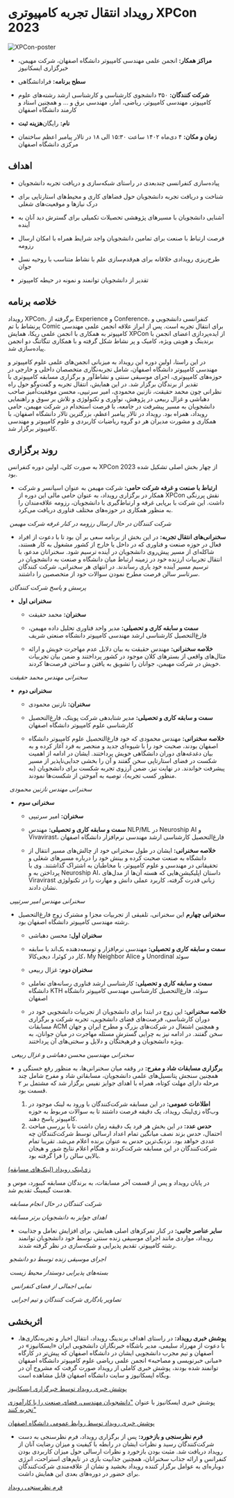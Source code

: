 # رویداد انتقال تجربه کامپیوتری XPCon 2023


![XPCon-poster](XPCon-poster.jpg)


- **مراکز همکار:**  انجمن علمی مهندسی کامپیوتر دانشگاه اصفهان، شرکت مهیمن، خبرگزاری ایسکانیوز


- **سطح برنامه:** فرادانشگاهی


- **شرکت کنندگان:** ۳۵۰ دانشجوی کارشناسی و کارشناسی ارشد رشته‌های علوم کامپیوتر، مهندسی کامپیوتر، ریاضی، آمار، مهندسی برق و … و همچنین استاد و کارمند دانشگاه اصفهان


- **هزینه ثبت‌‎نام:** رایگان


- **زمان و مکان:** ۴ دی‌ماه ۱۴۰۲ ساعت ۱۵:۳۰ الی ۱۸ در تالار پیامبر اعظم ساختمان مرکزی دانشگاه اصفهان


## اهداف


- پیاده‌سازی کنفرانسی چندبعدی در راستای شبکه‌سازی و دریافت تجربه دانشجویان


- شناخت و دریافت تجربه دانشجویان حول فضاهای کاری و محیط‌های استارتاپی برای درک نیازها و موقعیت‌های شغلی


- آشنایی دانشجویان با مسیرهای پژوهشی تحصیلات تکمیلی برای گسترش دید آنان به آینده


- فرصت ارتباط با صنعت برای تمامین دانشجویان واجد شرایط همراه با امکان ارسال رزومه


- طرح‌ریزی رویدادی خلاقانه برای هم‌قدم‌سازی علم با نشاط متناسب با روحیه نسل جوان


- تقدیر از دانشجویان توانمند و نمونه در حیطه کامپیوتر


## خلاصه برنامه


رویداد XPCon، برگرفته از Experience و Conference، کنفرانسی دانشجویی و پرنشاط با تم Comic برای انتقال تجربه است. پس از ابراز علاقه انجمن علمی مهندسی کامپیوتر به همکاری با انجمن علمی ریکا، همایش XPCon از ایده‌پردازی اعضای انجمن با برندینگ و هویتی ویژه، کامیک و پر نشاط شکل گرفته و با همکاری تنگاتنگ دو انجمن پیاده‌سازی شد.


در این راستا، اولین دوره این رویداد به میزبانی انجمن‌های علمی علوم کامپیوتر و مهندسی کامپیوتر دانشگاه اصفهان، شامل تجربه‌نگاری متخصصان داخلی و خارجی در حوزه‌های کامپیوتری، اجرای موسیقی سنتی و نشاط‌آور و برگزاری مسابقه کامپیوتری با تقدیر از برندگان برگزار شد. در این همایش، انتقال تجربه و گفت‌وگو حول راه موفقیت‌آمیز صاحب‎ نظرانی چون محمد حقیقت، نازنین محمودی، امیر سرتیپی، محسن دهباشی و غزال ربیعی در پژوهش، نوآوری و تکنولوژی و تلاش بر سوق و راهنمایی دانشجویان به مسیر پیشرفت در جامعه، با فرصت استخدام در شرکت مهیمن، حامی رویداد، همراه بود. رویداد در تالار پیامبر اعظم، بزرگترین تالار دانشگاه اصفهان، با همکاری و مشورت مدیران هر دو گروه ریاضیات کاربردی و علوم کامپیوتر و مهندسی کامپیوتر برگزار شد.


## روند برگزاری


به صورت کلی، اولین دوره کنفرانس XPCon 2023 از چهار بخش اصلی تشکیل شده بود.


- **ارتباط با صنعت و غرفه شرکت حامی:** شرکت مهیمن به عنوان اسپانسر و شرکت همکار در برگزاری رویداد، به عنوان حامی مالی این دوره از XPCon نقش پررنگی داشت. این شرکت با برپایی غرفه و ارتباط‌گیری با دانشجویان، رزومه علاقه‌مندان را به منظور همکاری در حوزه‌های مختلف فناوری دریافت می‌کرد.


<p>
    <img src="scan-qrcode.jpg" alt>
    <em>شرکت کنندگان در حال ارسال رزومه در کنار غرفه شرکت مهیمن</em>
</p>


- **سخنرانی‌های انتقال تجربه:** در این بخش از برنامه سعی بر آن بود تا با دعوت از افراد فعال در حوزه صنعت و فناوری که در داخل یا خارج از کشور مشغول به کار هستند، شاکله‌ای از مسیر پیش‌روی دانشجویان در آینده ترسیم شود. سخنرانان مدعو، با انتقال تجربیات ارزنده‌‌ خود در زمینه ارتباط میان دانشگاه و صنعت به دانشجویان در ترسیم مسیر آینده خود یاری رساندند. در انتهای هر سخنرانی، شرکت کنندگان سرتاسر سالن فرصت مطرح نمودن سوالات خود از متخصصین را داشتند.


<p>
    <img src="ask-question.jpg" alt>
    <em>پرسش و پاسخ شرکت کنندگان</em>
</p>


- **سخنرانی اول**


	- **سخنران:** محمد حقیقت


	- **سمت و سابقه کاری و تحصیلی:** مدیر واحد فناوری تحلیل داده مهیمن، فارغ‌التحصیل کارشناسی ارشد مهندسی کامپیوتر دانشگاه صنعتی شریف


	- **خلاصه سخنرانی:‌** مهندس حقیقت به بیان دلایل عدم مهاجرت خویش و ارائه‌ مثال‌های واقعی از بسترهای کلان موجود در کشور پرداختند و ضمن بیان تجربیات خویش در شرکت مهیمن، جوانان را تشویق به یافتن و ساختن فرصت‌ها کردند.
    


<p>
    <img src="haghighat.jpg" alt>
    <em>سخنرانی مهندس محمد حقیقت</em>
</p>


- **سخنرانی دوم**


	- **سخنران:** نازنین محمودی


	- **سمت و سابقه کاری و تحصیلی:** مدیر شتابدهی شرکت پویتک، فارغ‌التحصیل کارشناسی علوم کامپیوتر دانشگاه اصفهان


	- **خلاصه سخنرانی:** مهندس محمودی که خود فارغ‌التحصیل علوم کامپیوتر دانشگاه اصفهان بودند، صحبت خود را با شیوه‌ای جدید و منحصر به فرد آغاز کرده و به بیان دغدغه‌های دوران دانشگاهی خویش پرداختند. ایشان در ادامه از اهمیت شکست در فضای استارتاپی سخن گفتند و آن را بخشی جدایی‌ناپذیر از مسیر پیشرفت خواندند. در نهایت نیز، ضمن آرزوی تجربه شکست برای دانشجویان (به منظور کسب تجربه)، توصیه به آموختن از شکست‌ها نمودند.


<p>
    <img src="mahmodi.jpg" alt>
    <em>سخنرانی مهندس نازنین محمودی</em>
</p>


- **سخنرانی سوم**


	- **سخنران:** امیر سرتیپی


	- **سمت و سابقه کاری و تحصیلی:** مهندس NLP/ML در Neuroship AI و Vivavirast، فارغ‌التحصیل کارشناسی ارشد مهندسی نرم‌افزار دانشگاه اصفهان


	- **خلاصه سخنرانی:** ایشان در طول سخنرانی خود از چالش‌های مسیر انتقال از دانشگاه به صنعت صحبت کرده و بینش خود را درباره مسیرهای شغلی و تحقیقاتی در مهندسی و علوم کامپیوتر، با مخاطبان به اشتراک گذاشتند. وی با پرداختن به و Neuroship AI، داستان اپلیکیشن‌هایی که هسته آن‌ها از مدل‌های Viravirast زبانی قدرت گرفته، کاربرد عملی دانش و مهارت را در تکنولوژی نشان دادند.


<p>
    <img src="sartipi.jpg" alt>
    <em>سخنرانی مهندس امیر سرتیپی</em>
</p>


- **سخنرانی چهارم**
	این سخنرانی، تلفیقی از تجربیات مجزا و مشترک زوج فارغ‌التحصیل رشته مهندسی کامپیوتر دانشگاه اصفهان بود.


	- **سخنران‌ اول:** محسن دهباشی


	- **سمت و سابقه کاری و تحصیلی:** مهندسی نرم‌افزار و توسعه‌دهنده بک‌اند با سابقه کار در کوئرا، دیجی‌کالا، My Neighbor Alice و Unordinal سوئد


	- **سخنران دوم:** غزال ربیعی


	- **سمت و سابقه کاری و تحصیلی:** کارشناسی ارشد فناوری رسانه‌های تعاملی دانشگاه KTH سوئد، فارغ‌التحصیل کارشناسی مهندسی کامپیوتر دانشگاه اصفهان


	- **خلاصه سخنرانی:** این زوج در ابتدا برای دانشجویان از تجربیات دانشجویی خود در دوران کارشناسی، فرصت‌های فضای دانشجویی، تجربه شرکت و برگزاری مسابقات ACM و همچنین اشتغال در شرکت‌های بزرگ و مطرح ایران و جهان سخن گفتند. در ادامه نیز به چرایی گسترش مسئله مهاجرت در میان جوانان، به ویژه دانشجویان و فرهیختگان و دلایل و سختی‌های آن پرداختند.

  
<p>
    <img src="dehbashi-rabiee.jpg" alt>
	<img src="rabiee.jpg" alt>
    <em>سخنرانی مهندسین محسن دهباشی و غزال ربیعی</em>
</p>


- **برگزاری مسابقات شاد و مفرح:‌** در وقفه میان سخنرانی‌ها، به منظور رفع خستگی و همچنین سنجش پتانسیل‌های علمی دانشجویان، مسابقاتی شاد و مفرح شامل چند مرحله دارای مهلت کوتاه، همراه با اهدای جوایز نفیس برگزار شد که مشتمل بر ۲ قسمت بود.

	1. **اطلاعات عمومی:** در این مسابقه شرکت‌کنندگان با ورود به لینک موجود در وب‌گاه زی‌لینک رویداد، یک دقیقه فرصت داشتند تا به سوالات مربوط به حوزه کامپیوتر پاسخ دهند.
	2. **حدس عدد:** در این بخش هر فرد یک دقیقه زمان داشت تا با بررسی مباحث احتمال، حدس بزند نصف میانگین تمام اعداد ارسالی توسط شرکت‌کنندگان چه عددی خواهد بود. نزدیک‌ترین حدس به عنوان برنده اعلام می‌شد. تقریبا تمام شرکت‌کنندگان در این مسابقه شرکت‌کردند و هنگام اعلام نتایج شور و هیجان بالایی سالن را فرا گرفته بود.


[زی‌لینک رویداد (لینک‌های مسابقه)](https://zil.ink/xpcon)


در پایان رویداد و پس از قسمت آخر مسابقات، به برندگان مسابقه کیبورد، موس و هدست گیمینگ تقدیم شد.

  
<p>
	<img src="gaming.jpg" alt>
    <em>شرکت کنندگان در حال انجام مسابقه</em>
</p>


<p>
	<img src="reward.jpg" alt>
    <em>اهدای جوایز به دانشجویان برتر مسابقه</em>
</p>


- **سایر عناصر جانبی:** در کنار تمرکزهای اصلی همایش، برای افزایش تعامل و جذابیت رویداد، مواردی مانند اجرای موسیقی زنده سنتی توسط خود دانشجویان توانمند رشته کامپیوتر، تقدیم پذیرایی و شبکه‌سازی در نظر گرفته شدند.


<p>
	<img src="music-part.jpg" alt>
    <em>اجرای موسیقی زنده توسط دو دانشجو</em>
</p>


<p>
	<img src="pack.jpg" alt>
    <em>بسته‌های پذیرایی دوستدار محیط زیست</em>
</p>


<p>
	<img src="view-1.jpg" alt>
	<img src="view-2.jpg" alt>
    <em>نمایی اجمالی از فضای کنفرانس</em>
</p>


<p>
	<img src="memnto-1.jpg" alt>
	<img src="memnto-2.jpg" alt>
    <em>تصاویر یادگاری شرکت کنندگان و تیم اجرایی</em>
</p>

  
## اثربخشی

  
- **پوشش خبری رویداد:** در راستای اهداف برندینگ رویداد، انتقال اخبار و تجربه‌نگاری‌ها، با دعوت از مهرزاد سلیمی، مدیر باشگاه خبرنگاران دانشجویی ایران «ایسکانیوز» در اصفهان و تیم مجرب دانشجویی ایشان در دانشگاه اصفهان که پیش‌تر در کارگاه «مبانی خبرنویسی و مصاحبه» انجمن علمی ریاضی علوم کامپیوتر دانشگاه اصفهان توانمند شده بودند، پوشش خبری کاملی از رویداد صورت گرفت که مشروح آن در وبگاه ایسکانیوز و سایت دانشگاه اصفهان قابل مشاهده است.


[پوشش خبری رویداد توسط خبرگزاری ایسکانیوز](https://www.iscanews.ir/photo/1213181/%D8%A8%D8%B1%DA%AF%D8%B2%D8%A7%D8%B1%DB%8C-%D8%B1%D9%88%DB%8C%D8%AF%D8%A7%D8%AF-XPCON-UI-%D8%A8%D8%A7-%D8%AD%D8%B6%D9%88%D8%B1-%D8%AF%D8%A7%D9%86%D8%B4%D8%AC%D9%88%DB%8C%D8%A7%D9%86-%D9%85%D9%87%D9%86%D8%AF%D8%B3%DB%8C-%D9%88-%D8%B9%D9%84%D9%88%D9%85-%DA%A9%D8%A7%D9%85%D9%BE%DB%8C%D9%88%D8%AA%D8%B1)


پوشش خبری ایسکانیوز با عنوان ["دانشجویان مهندسی، فضای صنعت را با کارآموزی تجربه کنند"](https://iscanews.ir/xdnz3)


[پوشش خبری رویداد توسط روابط عمومی دانشگاه اصفهان](https://www.ui.ac.ir/page-indexmega/fa/0/news/42070-G1618)
  

- **فرم نظرسنجی و بازخورد:** پس از برگزاری رویداد، فرم نظرسنجی به دست شرکت‌کنندگان رسید و نظرات ایشان در رابطه با کیفیت و میزان رضایت آنان از رویداد دریافت شد. مثبت بودن بازخورد و نظرات ارسالی حول میزان کاربردی بودن کنفرانس و ارائه جذاب سخنرانان، همچنین جذابیت بازی در تایم‌های استراحت،‌ انرژی دوباره‌ای به عوامل برگزار کننده رویداد بخشید و نشان از علاقه‌مندی شرکت‌کنندگان برای حضور در دوره‌های بعدی این همایش داشت.


[فرم نظرسنجی رویداد](https://app.epoll.pro/33169250)
